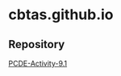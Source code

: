 # cbtas.github.io

## Repository <br>
[PCDE-Activity-9.1](https://github.com/CBTAS/PCDE-Activity-9.1/settings/pages)
